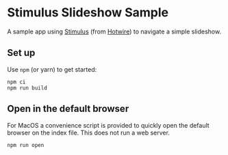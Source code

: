 # Stimulus Slideshow Sample

A sample app using [Stimulus][stimulus] (from [Hotwire][hotwire]) to navigate a simple slideshow.

## Set up

Use `npm` (or yarn) to get started:

```shell
npm ci
npm run build
```

## Open in the default browser

For MacOS a convenience script is provided to quickly open the default browser on the index file. This does not run a web server.

```shell
npm run open
```

[stimulus]: https://stimulus.hotwire.dev/
[hotwire]: https://hotwire.dev

